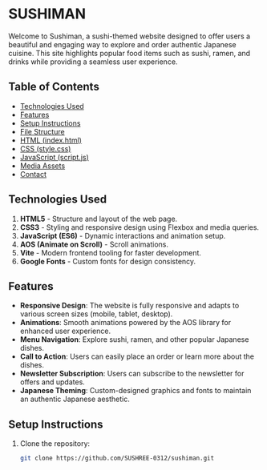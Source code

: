# SUSHIMAN

Welcome to Sushiman, a sushi-themed website designed to offer users a beautiful and engaging way to explore and order authentic Japanese cuisine. This site highlights popular food items such as sushi, ramen, and drinks while providing a seamless user experience.

## Table of Contents

- [Technologies Used](#technologies-used)
- [Features](#features)
- [Setup Instructions](#setup-instructions)
- [File Structure](#file-structure)
- [HTML (index.html)](#html-indexhtml)
- [CSS (style.css)](#css-stylecss)
- [JavaScript (script.js)](#javascript-scriptjs)
- [Media Assets](#media-assets)
- [Contact](#contact)

## Technologies Used

1. **HTML5** - Structure and layout of the web page.
2. **CSS3** - Styling and responsive design using Flexbox and media queries.
3. **JavaScript (ES6)** - Dynamic interactions and animation setup.
4. **AOS (Animate on Scroll)** - Scroll animations.
5. **Vite** - Modern frontend tooling for faster development.
6. **Google Fonts** - Custom fonts for design consistency.

## Features

- **Responsive Design**: The website is fully responsive and adapts to various screen sizes (mobile, tablet, desktop).
- **Animations**: Smooth animations powered by the AOS library for enhanced user experience.
- **Menu Navigation**: Explore sushi, ramen, and other popular Japanese dishes.
- **Call to Action**: Users can easily place an order or learn more about the dishes.
- **Newsletter Subscription**: Users can subscribe to the newsletter for offers and updates.
- **Japanese Theming**: Custom-designed graphics and fonts to maintain an authentic Japanese aesthetic.

## Setup Instructions

1. Clone the repository:
   ```bash
   git clone https://github.com/SUSHREE-0312/sushiman.git



